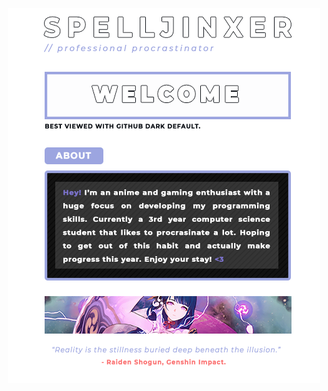 <!-- Author: Spelljinxer -->
<p align="center">
  <img src="https://github.com/Spelljinxer/Spelljinxer/blob/main/img/final.png">
</p>
